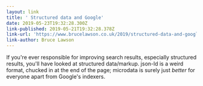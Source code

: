 ```yaml
---
layout: link
title: ' Structured data and Google'
date: 2019-05-23T19:32:28.300Z
link-published: 2019-05-21T19:32:28.378Z
link-url: 'https://www.brucelawson.co.uk/2019/structured-data-and-google/'
link-author: Bruce Lawson
---
```

If you're ever responsible for improving search results, especially structured results, you'll have looked at structured data/markup. json-ld is a weird format, chucked in at the end of the page; microdata is surely just *better* for everyone apart from Google's indexers.
